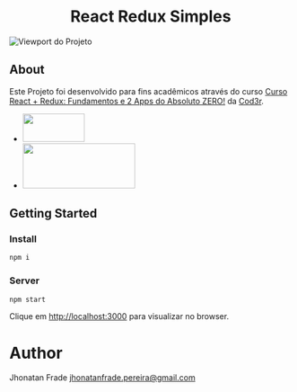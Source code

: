 <p align="center">
  <h1 align="center">
  React Redux Simples
  </h1>
</p>

![Viewport do Projeto][viewport]

## About
Este Projeto foi desenvolvido para fins acadêmicos através do curso [Curso React + Redux: Fundamentos e 2 Apps do Absoluto ZERO!](https://www.udemy.com/course/react-redux-pt/) da [Cod3r](https://github.com/cod3rcursos).

-   <a href="https://pt-br.reactjs.org/"><img src="https://www.agap2-it.pt/media/h4gpk5wu/react.png" height="50px" width="110px"></a>
-   <a href="https://redux.js.org/"><img src="https://miro.medium.com/max/7220/1*BpaqVMW2RjQAg9cFHcX1pw.png" height="80px" width="200px"></a>

## Getting Started

### Install
```sh
npm i
```

### Server
```sh
npm start
```

Clique em [http://localhost:3000](http://localhost:3000) para visualizar no browser.

# Author

Jhonatan Frade <jhonatanfrade.pereira@gmail.com>


[viewport]: https://github.com/Jhonatan-Pereira/redux-simples/blob/master/assets/viewport.png?raw=true "Viewport"